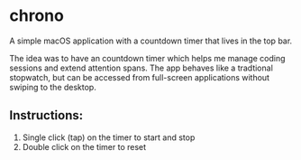 # chrono
A simple macOS application with a countdown timer that lives in the top bar.

The idea was to have an countdown timer which helps me manage coding sessions and extend attention spans. The app behaves like a tradtional stopwatch, but can be accessed from full-screen applications without swiping to the desktop. 

## Instructions:
1. Single click (tap) on the timer to start and stop
2. Double click on the timer to reset
